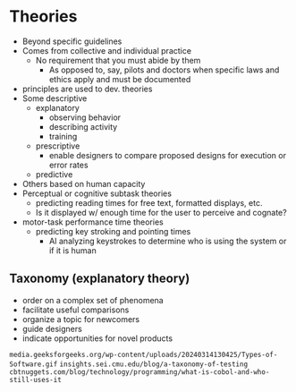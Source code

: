 # Theories
- Beyond specific guidelines
- Comes from collective and individual practice
	- No requirement that you must abide by them
		- As opposed to, say, pilots and doctors when specific laws and ethics apply and must be documented
- principles are used to dev. theories
- Some descriptive
	- explanatory
		- observing behavior
		- describing activity
		- training
	- prescriptive
		- enable designers to compare proposed designs for execution or error rates
	- predictive
- Others based  on human capacity
- Perceptual or cognitive subtask theories
	- predicting reading times for free text, formatted displays, etc.
	- Is it displayed w/ enough time for the user to perceive and cognate?
- motor-task performance time theories
	- predicting key stroking and pointing times
		- AI analyzing keystrokes to determine who is using the system or if it is human

## Taxonomy (explanatory theory)
- order on a complex set of phenomena
- facilitate useful comparisons
- organize a topic for newcomers
- guide designers
- indicate opportunities for novel products

`media.geeksforgeeks.org/wp-content/uploads/20240314130425/Types-of-Software.gif`
`insights.sei.cmu.edu/blog/a-taxonomy-of-testing`
`cbtnuggets.com/blog/technology/programming/what-is-cobol-and-who-still-uses-it`

